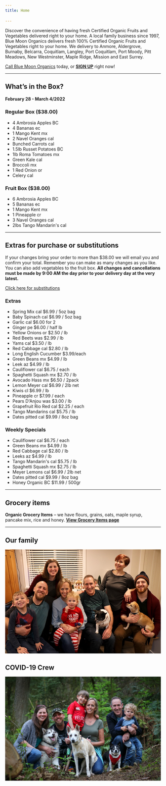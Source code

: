 ```yaml
---
title: Home

---
```

Discover the convenience of having fresh Certified Organic Fruits and Vegetables delivered right to your home. A local family business since 1997, Blue Moon Organics delivers fresh 100% Certified Organic Fruits and Vegetables right to your home. We delivery to Anmore, Aldergrove, Burnaby, Belcarra, Coquitlam, Langley, Port Coquitlam, Port Moody, Pitt Meadows, New Westminster, Maple Ridge, Mission and East Surrey.

[Call Blue Moon Organics](/contact) today, or [**SIGN UP**](/sign-up) right now!

***

## What’s in the Box?

#### **February 28 - March 4/2022**

### Regular Box ($38.00)

* 4 Ambrosia Apples  BC
* 4 Bananas  ec
* 1 Mango Kent  mx
* 2 Navel Oranges  cal
* Bunched Carrots  cal
* 1.5lb Russet Potatoes  BC
* 1lb Roma Tomatoes  mx
* Green Kale  cal
* Broccoli  mx
* 1 Red Onion  or
* Celery  cal

### Fruit Box ($38.00)

* 6 Ambrosia Apples  BC
* 5 Bananas  ec
* 1 Mango Kent  mx
* 1 Pineapple  cr
* 3 Navel Oranges  cal
* 2lbs Tango Mandarin's  cal

***

## Extras for purchase or substitutions

If your changes bring your order to more than $38.00 we will email you and confirm your total. Remember you can make as many changes as you like. You can also add vegetables to the fruit box. **All changes and cancellations must be made by 9:00 AM the day prior to your delivery day at the very latest.**

[Click here for substitutions](/substitutions "Click here for substitutions")

### Extras

* Spring Mix  cal   $6.99 / 5oz bag
* Baby Spinach cal   $6.99 / 5oz bag
* Garlic  cal   $6.00 for 2
* Ginger  pe  $6.00 / half lb
* Yellow Onions  or   $2.50 / lb
* Red Beets  was  $2.99 / lb
* Yams  cal   $3.50 / lb
* Red Cabbage  cal  $2.80 / lb
* Long English Cucumber  $3.99/each
* Green Beans  mx  $4.99 / lb
* Leek  az  $4.99 / lb
* Cauliflower  cal  $6.75 / each
* Spaghetti Squash  mx  $2.70 / lb
* Avocado Hass mx  $6.50 / 2pack
* Lemon Meyer  cal   $6.99 / 2lb net
* Kiwis  cl   $6.99 / lb
* Pineapple  cr  $7.99 / each
* Pears D'Anjou  was  $3.00 / lb
* Grapefruit Rio Red  cal  $2.25 / each
* Tango Mandarins  cal  $5.75 / lb
* Dates pitted  cal  $9.99 / 8oz bag

### Weekly Specials

* Cauliflower  cal   $6.75 / each
* Green Beans  mx  $4.99 / lb
* Red Cabbage  cal   $2.80 / lb
* Leeks  az   $4.99 / lb
* Tango Mandarin's  cal  $5.75 / lb
* Spaghetti Squash  mx   $2.75 / lb
* Meyer Lemons  cal  $6.99 / 2lb net
* Dates pitted  cal  $9.99 / 8oz bag
* Honey Organic  BC   $11.99 / 500gr

***

## Grocery items

**Organic Grocery Items** – we have flours, grains, oats, maple syrup, pancake mix, rice and honey. [**View Grocery Items page**](/groceries)

***

## Our family

![Our family.](./uploads/IMG_1376-copy.jpg "Our family")

## COVID-19 Crew

![COVID-19 crew.](./uploads/covid.jpg "COVID-19 crew")